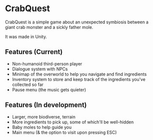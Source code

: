 # CrabQuest

CrabQuest is a simple game about an unexpected symbiosis between a giant crab monster and a sickly father mole.

It was made in Unity.

## Features (Current)

- Non-humanoid third-person player
- Dialogue system with NPCs
- Minimap of the overworld to help you navigate and find ingredients
- Inventory system to store and keep track of the ingredients you've collected so far
- Pause menu (the music gets quieter)

## Features (In development)

- Larger, more biodiverse, terrain
- More ingredients to pick up, some of which'll be well-hidden
- Baby moles to help guide you
- Main menu (& the option to visit upon pressing ESC)
